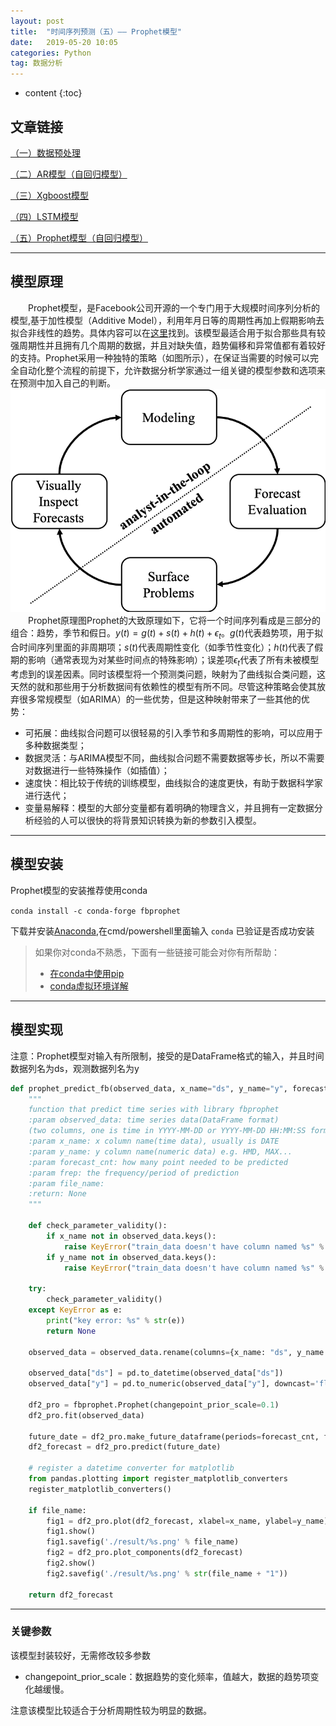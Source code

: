 ```yaml
---
layout: post
title:  "时间序列预测（五）—— Prophet模型"
date:   2019-05-20 10:05
categories: Python
tag: 数据分析
---
```


* content
{:toc}


## 文章链接

[（一）数据预处理](https://blog.csdn.net/kewei168/article/details/90375591)

[（二）AR模型（自回归模型）](https://blog.csdn.net/kewei168/article/details/90375623)

[（三）Xgboost模型](https://blog.csdn.net/kewei168/article/details/90375743)

[（四）LSTM模型](https://blog.csdn.net/kewei168/article/details/90375856)

[（五）Prophet模型（自回归模型）](https://blog.csdn.net/kewei168/article/details/90375897)

---

## 模型原理
&emsp;&emsp;Prophet模型，是Facebook公司开源的一个专门用于大规模时间序列分析的模型,基于加性模型（Additive Model），利用年月日等的周期性再加上假期影响去拟合非线性的趋势。具体内容可以在[这里](https://github.com/facebook/prophet)找到。该模型最适合用于拟合那些具有较强周期性并且拥有几个周期的数据，并且对缺失值，趋势偏移和异常值都有着较好的支持。Prophet采用一种独特的策略（如图所示），在保证当需要的时候可以完全自动化整个流程的前提下，允许数据分析学家通过一组关键的模型参数和选项来在预测中加入自己的判断。
![Prophet模型策略](/img/prophet.png)
&emsp;&emsp;Prophet原理图Prophet的大致原理如下，它将一个时间序列看成是三部分的组合：趋势，季节和假日。$y(t)=g(t)+s(t)+h(t)+\epsilon_t$。$g(t)$代表趋势项，用于拟合时间序列里面的非周期项；$s(t)$代表周期性变化（如季节性变化）；$h(t)$代表了假期的影响（通常表现为对某些时间点的特殊影响）；误差项$\epsilon_t$代表了所有未被模型考虑到的误差因素。同时该模型将一个预测类问题，映射为了曲线拟合类问题，这天然的就和那些用于分析数据间有依赖性的模型有所不同。尽管这种策略会使其放弃很多常规模型（如ARIMA）的一些优势，但是这种映射带来了一些其他的优势：

- 可拓展：曲线拟合问题可以很轻易的引入季节和多周期性的影响，可以应用于多种数据类型；
- 数据灵活：与ARIMA模型不同，曲线拟合问题不需要数据等步长，所以不需要对数据进行一些特殊操作（如插值）；
- 速度快：相比较于传统的训练模型，曲线拟合的速度更快，有助于数据科学家进行迭代；
- 变量易解释：模型的大部分变量都有着明确的物理含义，并且拥有一定数据分析经验的人可以很快的将背景知识转换为新的参数引入模型。

--- 
## 模型安装

Prophet模型的安装推荐使用conda

`conda install -c conda-forge fbprophet`

下载并安装[Anaconda](https://repo.continuum.io/archive/index.html),在cmd/powershell里面输入 `conda` 已验证是否成功安装
> 如果你对conda不熟悉，下面有一些链接可能会对你有所帮助：
> - [在conda中使用pip](https://blog.csdn.net/wangjian1204/article/details/78508949)
> - [conda虚拟环境详解](https://zhuanlan.zhihu.com/p/36398337)

---

## 模型实现

注意：Prophet模型对输入有所限制，接受的是DataFrame格式的输入，并且时间数据列名为ds，观测数据列名为y

```python
def prophet_predict_fb(observed_data, x_name="ds", y_name="y", forecast_cnt=365, frep="D", file_name=""):
    """
    function that predict time series with library fbprophet
    :param observed_data: time series data(DataFrame format)
    (two columns, one is time in YYYY-MM-DD or YYYY-MM-DD HH:MM:SS format and the other is numeric data)
    :param x_name: x column name(time data), usually is DATE
    :param y_name: y column name(numeric data) e.g. HMD, MAX...
    :param forecast_cnt: how many point needed to be predicted
    :param frep: the frequency/period of prediction
    :param file_name:
    :return: None
    """

    def check_parameter_validity():
        if x_name not in observed_data.keys():
            raise KeyError("train_data doesn't have column named %s" % x_name)
        if y_name not in observed_data.keys():
            raise KeyError("train_data doesn't have column named %s" % y_name)

    try:
        check_parameter_validity()
    except KeyError as e:
        print("key error: %s" % str(e))
        return None

    observed_data = observed_data.rename(columns={x_name: "ds", y_name: "y"})

    observed_data["ds"] = pd.to_datetime(observed_data["ds"])
    observed_data["y"] = pd.to_numeric(observed_data["y"], downcast='float', errors='coerce')

    df2_pro = fbprophet.Prophet(changepoint_prior_scale=0.1)
    df2_pro.fit(observed_data)

    future_date = df2_pro.make_future_dataframe(periods=forecast_cnt, freq=frep)
    df2_forecast = df2_pro.predict(future_date)

    # register a datetime converter for matplotlib
    from pandas.plotting import register_matplotlib_converters
    register_matplotlib_converters()

    if file_name:
        fig1 = df2_pro.plot(df2_forecast, xlabel=x_name, ylabel=y_name)
        fig1.show()
        fig1.savefig('./result/%s.png' % file_name)
        fig2 = df2_pro.plot_components(df2_forecast)
        fig2.show()
        fig2.savefig('./result/%s.png' % str(file_name + "1"))

    return df2_forecast
```

---

### 关键参数

该模型封装较好，无需修改较多参数

- changepoint_prior_scale：数据趋势的变化频率，值越大，数据的趋势项变化越缓慢。

注意该模型比较适合于分析周期性较为明显的数据。